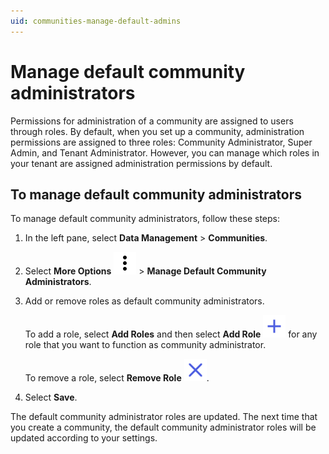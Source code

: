 ```yaml
---
uid: communities-manage-default-admins
---
```


# Manage default community administrators

Permissions for administration of a community are assigned to users through roles. By default, when you set up a community, administration permissions are assigned to three roles: Community Administrator, Super Admin, and Tenant Administrator. However, you can manage which roles in your tenant are assigned administration permissions by default.

## To manage default community administrators

To manage default community administrators, follow these steps:

1. In the left pane, select **Data Management** > **Communities**.

1. Select **More Options** ![More Options](../_icons/dots-vertical.svg) > **Manage Default Community Administrators**.

1. Add or remove roles as default community administrators. 

	To add a role, select **Add Roles** and then select **Add Role** ![add role](../_icons/plus-thick-alt.svg) for any role that you want to function as community administrator. 

	To remove a role, select **Remove Role** ![Remove Role](../_icons/remove-object.svg).

1. Select **Save**.

The default community administrator roles are updated. The next time that you create a community, the default community administrator roles will be updated according to your settings.
